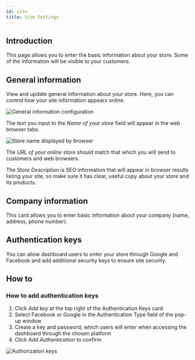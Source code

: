 ```yaml
---
id: site
title: Site Settings
---
```


## Introduction

This page allows you to enter the basic information about your store. Some of the information will be visible to your customers. 

## General information

View and update general information about your store. Here, you can control how your site information appears online.

![General information configuration](/assets/dashboard-config/config15.JPG)

The text you input to the _Name&nbsp;of&nbsp;your&nbsp;store_ field will appear in the web browser tabs.

![Store name displayed by browser](/assets/dashboard-config/config16.JPG)

The _URL&nbsp;of&nbsp;your&nbsp;online&nbsp;store_ should match that which you will send to customers and web browsers.

The _Store&nbsp;Description_ is SEO information that will appear in browser results listing your site, so make sure it has clear, useful copy about your store and its products.

## Company information

This card allows you to enter basic information about your company (name, address, phone number).

## Authentication keys

You can allow dashboard users to enter your store through Google and Facebook and add additional security keys to ensure site security. 

## How to

### How to add authentication keys


1. Click _Add&nbsp;key_ at the top right of the Authentication Keys card 
2. Select Facebook or Google in the Authentication Type field of the pop-up window 
3. Create a key and password, which users will enter when accessing the dashboard through the chosen platform 
4. Click _Add&nbsp;Authentication_ to confirm

![Authorization keys](/assets/dashboard-config/config17.JPG)

